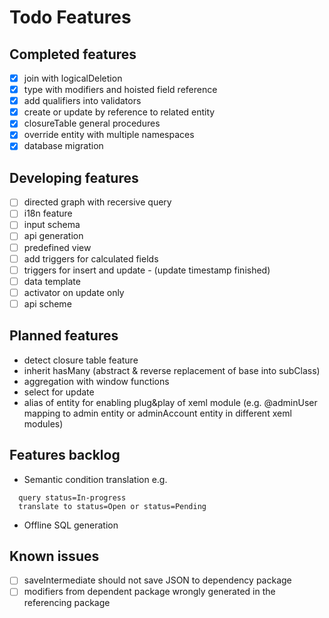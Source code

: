# Todo Features

## Completed features

- [X] join with logicalDeletion
- [X] type with modifiers and hoisted field reference 
- [X] add qualifiers into validators
- [X] create or update by reference to related entity
- [X] closureTable general procedures
- [X] override entity with multiple namespaces
- [X] database migration
 
## Developing features

- [ ] directed graph with recersive query
- [ ] i18n feature
- [ ] input schema
- [ ] api generation
- [ ] predefined view
- [ ] add triggers for calculated fields 
- [ ] triggers for insert and update - (update timestamp finished)
- [ ] data template
- [ ] activator on update only
- [ ] api scheme

## Planned features

- detect closure table feature
- inherit hasMany (abstract & reverse replacement of base into subClass)
- aggregation with window functions
- select for update
- alias of entity for enabling plug&play of xeml module (e.g. @adminUser mapping to admin entity or adminAccount entity in different xeml modules)
## Features backlog

- Semantic condition translation
e.g. 
```
  query status=In-progress
  translate to status=Open or status=Pending
```

- Offline SQL generation

## Known issues

- [ ] saveIntermediate should not save JSON to dependency package
- [ ] modifiers from dependent package wrongly generated in the referencing package